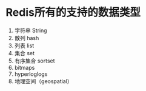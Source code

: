 # Redis所有的支持的数据类型
1. 字符串 String
2. 散列 hash
3. 列表 list
4. 集合 set
5. 有序集合 sortset
6. bitmaps
7. hyperloglogs 
8. 地理空间（geospatial）